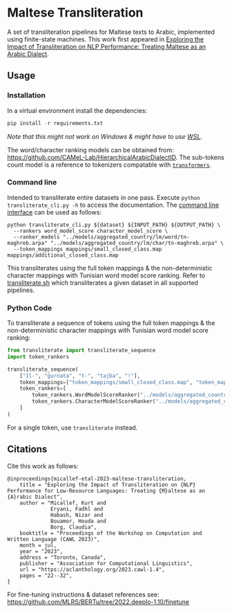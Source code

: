 # Maltese Transliteration

A set of transliteration pipelines for Maltese texts to Arabic, implemented using finite-state machines.
This work first appeared in [Exploring the Impact of Transliteration on NLP Performance: Treating Maltese as an Arabic Dialect](https://aclanthology.org/2023.cawl-1.4/).


## Usage

### Installation

In a virtual environment install the dependencies:

```python
pip install -r requirements.txt
```

_Note that this might not work on Windows & might have to use [WSL](https://learn.microsoft.com/en-us/windows/wsl/)._

The word/character ranking models can be obtained from: https://github.com/CAMeL-Lab/HierarchicalArabicDialectID.
The sub-tokens count model is a reference to tokenizers compatable with [`transformers`](https://github.com/huggingface/transformers).

### Command line

Intended to transliterate entire datasets in one pass.
Execute `python transliterate_cli.py -h` to access the documentation.
The [command line interface](src/transliterate_cli.py) can be used as follows:

```shell
python transliterate_cli.py ${dataset} ${INPUT_PATH} ${OUTPUT_PATH} \
  --rankers word_model_score character_model_score \
  --ranker_models "../models/aggregated_country/lm/word/tn-maghreb.arpa" "../models/aggregated_country/lm/char/tn-maghreb.arpa" \
  --token_mappings mappings/small_closed_class.map mappings/additional_closed_class.map
```

This transliterates using the full token mappings & the non-deterministic character mappings with Tunisian word model score ranking. 
Refer to [transliterate.sh](src/transliterate.sh) which transliterates a given dataset in all supported pipelines.

### Python Code

To transliterate a sequence of tokens using the full token mappings & the non-deterministic character mappings with Tunisian word model score ranking:

```python
from transliterate import transliterate_sequence
import token_rankers

transliterate_sequence(
    ["Il-", "ġurnata", "t-", "tajba", "!"],
    token_mappings=["token_mappings/small_closed_class.map", "token_mappings/additional_closed_class.map"],
    token_rankers=[
        token_rankers.WordModelScoreRanker("../models/aggregated_country/lm/word/tn-maghreb.arpa"),
        token_rankers.CharacterModelScoreRanker("../models/aggregated_country/lm/char/tn-maghreb.arpa"),
    ]
)
```

For a single token, use `transliterate` instead.

## Citations

Cite this work as follows:
```
@inproceedings{micallef-etal-2023-maltese-transliteration,
    title = "Exploring the Impact of Transliteration on {NLP} Performance for Low-Resource Languages: Treating {M}altese as an {A}rabic Dialect",
    author = "Micallef, Kurt and
              Eryani, Fadhl and
              Habash, Nizar and
              Bouamor, Houda and
              Borg, Claudia",
    booktitle = "Proceedings of the Workshop on Computation and Written Language (CAWL 2023)",
    month = jul,
    year = "2023",
    address = "Toronto, Canada",
    publisher = "Association for Computational Linguistics",
    url = "https://aclanthology.org/2023.cawl-1.4",
    pages = "22--32",
}
```

For fine-tuning instructions & dataset references see: https://github.com/MLRS/BERTu/tree/2022.deeplo-1.10/finetune

